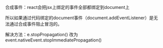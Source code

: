 合成事件：react会把jsx上绑定的事件全部都绑定到document上

所以如果通过代码绑定的document事件（document.addEventListener）是无法通过合成事件阻止冒泡的。

解决方法：e.stopPropagation() 改为event.nativeEvent.stopImmediatePropagation()

